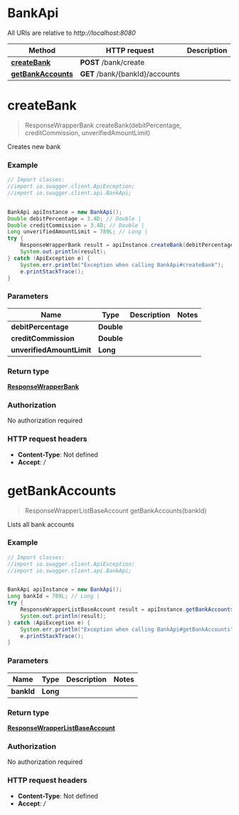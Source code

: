 # BankApi

All URIs are relative to *http://localhost:8080*

Method | HTTP request | Description
------------- | ------------- | -------------
[**createBank**](BankApi.md#createBank) | **POST** /bank/create | 
[**getBankAccounts**](BankApi.md#getBankAccounts) | **GET** /bank/{bankId}/accounts | 

<a name="createBank"></a>
# **createBank**
> ResponseWrapperBank createBank(debitPercentage, creditCommission, unverifiedAmountLimit)



Creates new bank

### Example
```java
// Import classes:
//import io.swagger.client.ApiException;
//import io.swagger.client.api.BankApi;


BankApi apiInstance = new BankApi();
Double debitPercentage = 3.4D; // Double | 
Double creditCommission = 3.4D; // Double | 
Long unverifiedAmountLimit = 789L; // Long | 
try {
    ResponseWrapperBank result = apiInstance.createBank(debitPercentage, creditCommission, unverifiedAmountLimit);
    System.out.println(result);
} catch (ApiException e) {
    System.err.println("Exception when calling BankApi#createBank");
    e.printStackTrace();
}
```

### Parameters

Name | Type | Description  | Notes
------------- | ------------- | ------------- | -------------
 **debitPercentage** | **Double**|  |
 **creditCommission** | **Double**|  |
 **unverifiedAmountLimit** | **Long**|  |

### Return type

[**ResponseWrapperBank**](ResponseWrapperBank.md)

### Authorization

No authorization required

### HTTP request headers

 - **Content-Type**: Not defined
 - **Accept**: */*

<a name="getBankAccounts"></a>
# **getBankAccounts**
> ResponseWrapperListBaseAccount getBankAccounts(bankId)



Lists all bank accounts

### Example
```java
// Import classes:
//import io.swagger.client.ApiException;
//import io.swagger.client.api.BankApi;


BankApi apiInstance = new BankApi();
Long bankId = 789L; // Long | 
try {
    ResponseWrapperListBaseAccount result = apiInstance.getBankAccounts(bankId);
    System.out.println(result);
} catch (ApiException e) {
    System.err.println("Exception when calling BankApi#getBankAccounts");
    e.printStackTrace();
}
```

### Parameters

Name | Type | Description  | Notes
------------- | ------------- | ------------- | -------------
 **bankId** | **Long**|  |

### Return type

[**ResponseWrapperListBaseAccount**](ResponseWrapperListBaseAccount.md)

### Authorization

No authorization required

### HTTP request headers

 - **Content-Type**: Not defined
 - **Accept**: */*

